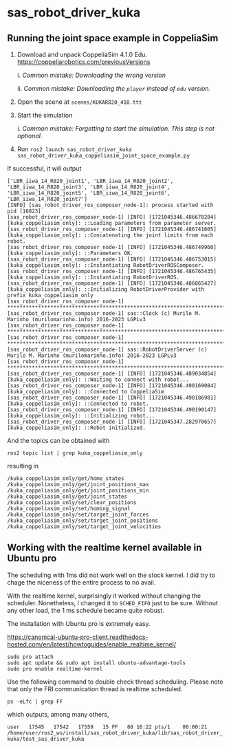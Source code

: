# sas_robot_driver_kuka

## Running the joint space example in CoppeliaSim

1. Download and unpack CoppeliaSim 4.1.0 Edu. https://coppeliarobotics.com/previousVersions

    i. *Common mistake: Downloading the wrong version*
    
    ii. *Common mistake: Downloading the `player` instead of `edu` version.*

2. Open the scene at `scenes/KUKAR820_410.ttt`

3. Start the simulation

    i. *Common mistake: Forgetting to start the simulation. This step is not optional.*

4. Run `ros2 launch sas_robot_driver_kuka sas_robot_driver_kuka_coppeliasim_joint_space_example.py`

If successful, it will output

```console
['LBR_iiwa_14_R820_joint1', 'LBR_iiwa_14_R820_joint2', 'LBR_iiwa_14_R820_joint3', 'LBR_iiwa_14_R820_joint4', 'LBR_iiwa_14_R820_joint5', 'LBR_iiwa_14_R820_joint6', 'LBR_iiwa_14_R820_joint7']
[INFO] [sas_robot_driver_ros_composer_node-1]: process started with pid [16823]
[sas_robot_driver_ros_composer_node-1] [INFO] [1721045346.486678284] [kuka_coppeliasim_only]: ::Loading parameters from parameter server.
[sas_robot_driver_ros_composer_node-1] [INFO] [1721045346.486741605] [kuka_coppeliasim_only]: ::Concatenating the joint limits from each robot.
[sas_robot_driver_ros_composer_node-1] [INFO] [1721045346.486749960] [kuka_coppeliasim_only]: ::Parameters OK.
[sas_robot_driver_ros_composer_node-1] [INFO] [1721045346.486753015] [kuka_coppeliasim_only]: ::Instantiating RobotDriverROSComposer.
[sas_robot_driver_ros_composer_node-1] [INFO] [1721045346.486765435] [kuka_coppeliasim_only]: ::Instantiating RobotDriverROS.
[sas_robot_driver_ros_composer_node-1] [INFO] [1721045346.486865427] [kuka_coppeliasim_only]: ::Initializing RobotDriverProvider with prefix kuka_coppeliasim_only
[sas_robot_driver_ros_composer_node-1] **************************************************************************
[sas_robot_driver_ros_composer_node-1] sas::Clock (c) Murilo M. Marinho (murilomarinho.info) 2016-2023 LGPLv3
[sas_robot_driver_ros_composer_node-1] **************************************************************************
[sas_robot_driver_ros_composer_node-1] **************************************************************************************
[sas_robot_driver_ros_composer_node-1] sas::RobotDriverServer (c) Murilo M. Marinho (murilomarinho.info) 2016-2023 LGPLv3
[sas_robot_driver_ros_composer_node-1] **************************************************************************************
[sas_robot_driver_ros_composer_node-1] [INFO] [1721045346.489034854] [kuka_coppeliasim_only]: ::Waiting to connect with robot...
[sas_robot_driver_ros_composer_node-1] [INFO] [1721045346.490169084] [kuka_coppeliasim_only]: ::Connected to CoppeliaSim
[sas_robot_driver_ros_composer_node-1] [INFO] [1721045346.490186981] [kuka_coppeliasim_only]: ::Connected to robot.
[sas_robot_driver_ros_composer_node-1] [INFO] [1721045346.490190147] [kuka_coppeliasim_only]: ::Initializing robot...
[sas_robot_driver_ros_composer_node-1] [INFO] [1721045347.282970657] [kuka_coppeliasim_only]: ::Robot initialized.
```

And the topics can be obtained with

```console
ros2 topic list | grep kuka_coppeliasim_only
```

resulting in

```console
/kuka_coppeliasim_only/get/home_states
/kuka_coppeliasim_only/get/joint_positions_max
/kuka_coppeliasim_only/get/joint_positions_min
/kuka_coppeliasim_only/get/joint_states
/kuka_coppeliasim_only/set/clear_positions
/kuka_coppeliasim_only/set/homing_signal
/kuka_coppeliasim_only/set/target_joint_forces
/kuka_coppeliasim_only/set/target_joint_positions
/kuka_coppeliasim_only/set/target_joint_velocities
```

## Working with the realtime kernel available in Ubuntu pro

The scheduling with 1ms did not work well on the stock kernel. I did try to chage the niceness of the entire process to no avail.

With the realtime kernel, surprisingly it worked without changing the scheduler. Nonetheless, I changed it to `SCHED_FIFO` just to be sure. Without any other load, the 1 ms schedule became quite robust. 

The installation with Ubuntu pro is extremely easy.

https://canonical-ubuntu-pro-client.readthedocs-hosted.com/en/latest/howtoguides/enable_realtime_kernel/

```console
sudo pro attach
sudo apt update && sudo apt install ubuntu-advantage-tools
sudo pro enable realtime-kernel
```

Use the following command to double check thread scheduling. Please note that only the FRI communication thread is realtime scheduled.

`ps -eLfc | grep FF`

which outputs, among many others,

`user   17545   17542   17559   15 FF   60 16:22 pts/1    00:00:21 /home/user/ros2_ws/install/sas_robot_driver_kuka/lib/sas_robot_driver_kuka/test_sas_driver_kuka`


